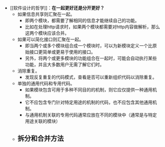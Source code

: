 - [[软件设计的哲学]]：**在一起更好还是分开更好？**
	- 如果信息共享则汇聚在一起。
		- 即两个模块，都需要了解相同的信息才能继续自己的功能。
		- 比如在处理http请求时，如果两个模块都需要对http内容做解析，那么这两个模块应该合并。
	- 如果可以简化接口则汇聚在一起。
		- 即当两个或多个模块组合成一个模块时，可以为新模块定义一个比原始接口更简单或更易于使用的接口。
		- 另外，将两个或更多模块的功能组合在一起时，可能会自动执行某些功能，并且大多数用户无需了解它们时。
	- 消除重复。
		- 发现反复重复的代码模式，查看是否可以重新组织代码以消除重复。
	- 单独的通用代码和专用代码。
		- 如果模块包含可用于多种不同目的的机制，则它应仅提供一种通用机制。
		- 它不应包含专门针对特定用途的机制的代码，也不应包含其他通用机制。
		- 与通用机制关联的专用代码通常应放在不同的模块中（通常是与特定用途关联的模块）
	- 拆分和合并方法
		-